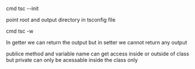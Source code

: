 <!-- to create typescript project type  -->
cmd tsc --init 


<!-- ts config for input and out file  -->
 point root and output directory in tsconfig file


<!-- to compile ts file to js file  -->
cmd tsc -w

<!-- setter and getter -->

In getter we can return the output but in setter we cannot return any output 

publice method and variable name can get access inside or outside of class but private can only be acessable inside the class only